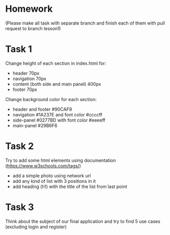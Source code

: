 # Homework
(Please make all task with separate branch and finish each of them with pull request to branch lesson1)

# Task 1
Change height of each section in index.html for:
- header 70px
- navigation 70px
- content (both side and main panel) 400px
- footer 70px

Change background color for each section:
- header and footer #90CAF9
- navigation #1A237E and font color #ccccff
- side-panel #0277BD with font color #eeeeff
- main-panel #29B6F6

# Task 2
Try to add some html elements using documentation (https://www.w3schools.com/tags/)
- add a simple photo using network url
- add any kind of list with 3 positions in it
- add heading (h1) with the title of the list from last point

# Task 3
Think about the subject of our final application and try to find 5 use cases (excluding login and register)
